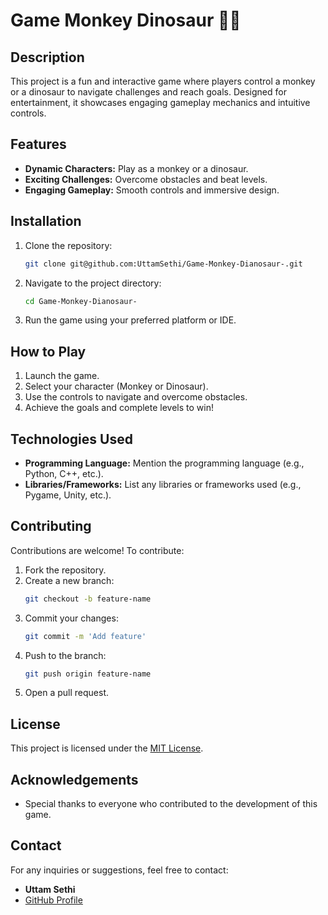 # Game Monkey Dinosaur 🐒🦖

## Description
This project is a fun and interactive game where players control a monkey or a dinosaur to navigate challenges and reach goals. Designed for entertainment, it showcases engaging gameplay mechanics and intuitive controls. 

## Features
- **Dynamic Characters:** Play as a monkey or a dinosaur.
- **Exciting Challenges:** Overcome obstacles and beat levels.
- **Engaging Gameplay:** Smooth controls and immersive design.

## Installation
1. Clone the repository:
   ```bash
   git clone git@github.com:UttamSethi/Game-Monkey-Dianosaur-.git
   ```
2. Navigate to the project directory:
   ```bash
   cd Game-Monkey-Dianosaur-
   ```
3. Run the game using your preferred platform or IDE.

## How to Play
1. Launch the game.
2. Select your character (Monkey or Dinosaur).
3. Use the controls to navigate and overcome obstacles.
4. Achieve the goals and complete levels to win!

## Technologies Used
- **Programming Language:** Mention the programming language (e.g., Python, C++, etc.).
- **Libraries/Frameworks:** List any libraries or frameworks used (e.g., Pygame, Unity, etc.).

## Contributing
Contributions are welcome! To contribute:
1. Fork the repository.
2. Create a new branch:
   ```bash
   git checkout -b feature-name
   ```
3. Commit your changes:
   ```bash
   git commit -m 'Add feature'
   ```
4. Push to the branch:
   ```bash
   git push origin feature-name
   ```
5. Open a pull request.

## License
This project is licensed under the [MIT License](LICENSE).

## Acknowledgements
- Special thanks to everyone who contributed to the development of this game.

## Contact
For any inquiries or suggestions, feel free to contact:
- **Uttam Sethi**
- [GitHub Profile](https://github.com/UttamSethi)
